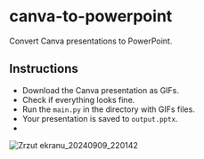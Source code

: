 # canva-to-powerpoint

Convert Canva presentations to PowerPoint.

## Instructions
- Download the Canva presentation as GIFs.
- Check if everything looks fine.
- Run the `main.py` in the directory with GIFs files.
- Your presentation is saved to `output.pptx`.
- 
![Zrzut ekranu_20240909_220142](https://github.com/user-attachments/assets/a4cafac0-da72-41e4-b02d-d73f0620002c)
